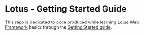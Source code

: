 # Lotus - Getting Started Guide #

This repo is dedicated to code produced while learning [Lotus Web Framework](http://lotusrb.org) basics through the [Getting Started guide](http://lotusrb.org/guides/getting-started/).
